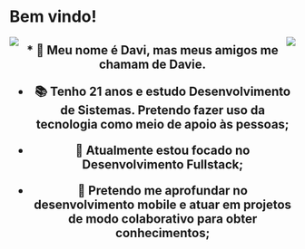 # Bem vindo!

<div align="center">
  <img src="https://github-readme-stats.vercel.app/api?username=daviebatista&show_icons=true&theme=tokyonight" align="left">
  <img src="https://github-readme-stats.vercel.app/api/top-langs/?username=daviebatista&langs_count=8&layout=compact&theme=tokyonight" align="right">
</div>

<h2 align="center">
* 👋 Meu nome é Davi, mas meus amigos me chamam de Davie. 

* 📚 Tenho 21 anos e estudo Desenvolvimento de Sistemas. Pretendo fazer uso da tecnologia como meio de apoio às pessoas;

* 📍 Atualmente estou focado no Desenvolvimento Fullstack;

* 📱 Pretendo me aprofundar no desenvolvimento mobile e atuar em projetos de modo colaborativo para obter conhecimentos;
</h1>


